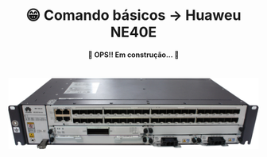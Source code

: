 <h1 align="center">😁 Comando básicos -> Huaweu NE40E</h1>

<h4 align="center"> 
	🚧 OPS!! Em construção...  🚧
</h4>

<h1 align="center">
  <img alt="ne40e" title="ne40e" src="../img/ne40e.png"/>
</h1>
